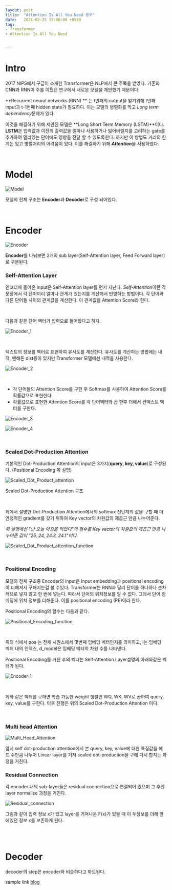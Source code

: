 ```yaml
---
layout: post
title:  "Attention Is All You Need 공부"
date:   2021-02-25 15:00:00 +0530
tag:
- Transformer
- Attention Is All You Need


---
```





# Intro

2017 NIPS에서 구글이 소개한 Transformer은 NLP에서 큰 주목을 받았다. 기존의 CNN과 RNN이 주를 이뤘던 연구에서 새로운 모델을 제안했기 때문이다.

**Recurrent neural networks (RNN) ** 는 t번째의 output을 얻기위해 t번째 input과 t-1번쨰 hidden state가 필요하다. 이는 모델의 병렬화를 막고 *Long term dependency*문제가 있다.  

이것을 해결하기 위해 제안된 모델은 **Long Short Term Memory (LSTM)**이다. **LSTM**은 입력값과 이전의 출력값을 얼마나 사용하거나 잃어바릴지를 고려하는 gate를 추가하여 멀리있는 단어에도 영향을 전달 할 수 있도록한다. 하지만 이 방법도 거리의 한계는 있고 병렬처리의 어려움이 있다.   이를 해결하기 위해 ***Attention***을 사용하였다.

<br>

# Model

![Model](https://user-images.githubusercontent.com/58262251/111722408-23690a80-88a5-11eb-9dbe-c465a51da9d6.PNG)

모델의 전체 구조는 **Encoder**과 **Decoder**로 구성 되어있다.  

<br>

# Encoder

![Encoder](https://user-images.githubusercontent.com/58262251/111722399-2106b080-88a5-11eb-8318-41b24086fe0f.PNG)

**Encoder**를 나눠보면 2개의 sub layer(Self-Attention layer, Feed Forward layer)로 구분된다. 

###   Self-Attention Layer

인코더에 들어온 Input은 Self-Attention layer를 먼저 지난다.   *Self-Attention*이란 각 문장에서 각 단어끼리 얼마나 관계가 있는지를 계산해서 반영하는 방법이다.  각 단어와 다른 단어들 사이의 관계값을 계산한다. 이 관계값을 Attention Score라 한다. 

<br>

다음과 같은 단어 벡터가 입력으로 들어왔다고 하자.

![Encoder_1](https://user-images.githubusercontent.com/58262251/111722403-2237dd80-88a5-11eb-9915-4559e0faaf4e.PNG)

<br>

텍스트의 정보를 벡터로 표현하여 유사도를 계산한다. 유사도를 계산하는 방법에는 내적, 맨해튼 dist등이 있지만 Transformer 모델에선 내적을 사용한다.

![Encoder_2](https://user-images.githubusercontent.com/58262251/111722405-22d07400-88a5-11eb-9be6-e0da2135b235.PNG)

<br>

- 각 단어들의 Attention Score를 구한 후 Softmax를 사용하여 Attention Score를 확률값으로 표현한다.
- 확률값으로 표현한 Attention Score를 각 단어벡터와 곱 한후 더해서 컨벡스트 벡터를 구한다.

![Encoder_3](https://user-images.githubusercontent.com/58262251/111722406-22d07400-88a5-11eb-87e0-b5d28d3c75ef.PNG)

![Encoder_4](https://user-images.githubusercontent.com/58262251/111722407-23690a80-88a5-11eb-9a9b-b3c73b060ccc.PNG)

<br>

###      Scaled Dot-Production Attention

기본적인 Dot-Production Attention의 input은 3가지(**query, key, value**)로 구성된다. (Positional Encoding 쪽 설명)

![Scaled_Dot_Product_attention](https://user-images.githubusercontent.com/58262251/111722413-2401a100-88a5-11eb-859b-b9e6a0a7001e.PNG)

Scaled Dot-Production Attention 구조

<br>

위에서 설명한 Dot-Production Attention에서의 softmax 전단계의 값을 구할 때 더 안정적인 gradient를 갖기 위하여 Key vector의 차원값의 제곱근 만큼 나누어준다.  

*위 설명에선 "난 오늘 아침을 먹었다"의 점수를  Key vector의 차원값의 제곱근 만큼 나누어준 값이 "25, 24, 24.3, 24.1"이다.*  

![Scaled_Dot_Product_attention_function](https://user-images.githubusercontent.com/58262251/111740506-37723380-88c8-11eb-8986-31cbaa54a29a.PNG)

<br>



### Positional Encoding

모델의 전체 구조중 Encoder의 input은 Input embedding과 positional encoding이 더해져서 구해지는걸 볼 수있다.  Transformer는 RNN과 달리 단어를 하나하나 순차적으로 넣지 않고 한 번에 넣는다. 따라서 단어의 위치정보를 알 수 없다. 그래서 단어 임베딩에 위치 정보를 더해준다. 이를 positional encoding (PE)이라 한다. 

Positional Encoding의 함수는 다음과 같다.

![Positional_Encoding_function](https://user-images.githubusercontent.com/58262251/111741969-b49ea800-88ca-11eb-858f-8f41e8e53b6c.PNG)

<br>

위의 식에서 pos 는 전체 시퀀스에서 몇번째 임베딩 벡터인지를 의미하고, i는 임베딩 벡터 내의 인덱스, d_model은 임베딩 벡터의 차원 수를 나타낸다.

Positional Encoding를 거친 후의 벡터는 Self-Attention Layer설명의 아래와같은 벡터가 된다.

![Encoder_1](https://user-images.githubusercontent.com/58262251/111722403-2237dd80-88a5-11eb-9915-4559e0faaf4e.PNG)

<br>

위와 같은 벡터를 구하면 학습 가능한 weight 행렬인 WQ, WK, WV로 곱하여 query, key, value를 구한다. 이후 진행은 위의 Scaled Dot-Production Attention 이다.

<br>

### Multi head Attention

![Multi_Head_Attention](https://user-images.githubusercontent.com/58262251/111722411-2401a100-88a5-11eb-8562-51d11c1f609f.PNG)

앞서 self dot-production attention에서 본 query, key, value에 대한 특징값을 헤드 수만큼 나누어 Linear layer를 거쳐 scaled dot-production을 구해 다시 합치는 과정을 거친다.



### Residual Connection

각 encoder 내의 sub-layer들은 residual connection으로 연결되어 있으며 그 후엔 layer normalize 과정을 거친다. 

![Residual_connection](https://user-images.githubusercontent.com/58262251/111747189-5e356780-88d2-11eb-8e98-e9591808ffa1.PNG)

그림과 같이 입력 정보 x가 있고 layer를 거쳐나온 F(x)가 있을 때 이 두정보를 더해 앞에있던 정보 x를 보존하게 된다.

<br><br>

# Decoder

decoder의 step은 encoder와 비슷하다고 봐도된다.






sample link [blog]

[blog]: https://supernova817.github.io
